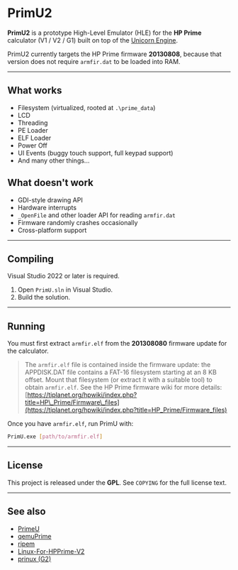 # PrimU2

**PrimU2** is a prototype High-Level Emulator (HLE) for the **HP Prime** calculator (V1 / V2 / G1) built on top of the [Unicorn Engine](https://github.com/unicorn-engine/unicorn).

PrimU2 currently targets the HP Prime firmware **20130808**, because that version does not require `armfir.dat` to be loaded into RAM.

---

## What works

* Filesystem (virtualized, rooted at `.\prime_data`)
* LCD
* Threading
* PE Loader
* ELF Loader
* Power Off
* UI Events (buggy touch support, full keypad support)
* And many other things...

## What doesn't work

* GDI-style drawing API
* Hardware interrupts
* `_OpenFile` and other loader API for reading `armfir.dat`
* Firmware randomly crashes occasionally
* Cross-platform support

---

## Compiling

Visual Studio 2022 or later is required.

1. Open `PrimU.sln` in Visual Studio.
2. Build the solution.

---

## Running

You must first extract `armfir.elf` from the **201308080** firmware update for the calculator.

> The `armfir.elf` file is contained inside the firmware update: the APPDISK.DAT file contains a FAT-16 filesystem starting at an 8 KB offset. Mount that filesystem (or extract it with a suitable tool) to obtain `armfir.elf`. See the HP Prime firmware wiki for more details:
> [https://tiplanet.org/hpwiki/index.php?title=HP\_Prime/Firmware\_files](https://tiplanet.org/hpwiki/index.php?title=HP_Prime/Firmware_files)

Once you have `armfir.elf`, run PrimU with:

```bash
PrimU.exe [path/to/armfir.elf]
```

---

## License

This project is released under the **GPL**. See `COPYING` for the full license text.

---

## See also

* [PrimeU](https://github.com/opcod3/PrimeU)
* [qemuPrime](https://github.com/Gigi1237/qemuPrime)
* [ripem](https://github.com/boricj/ripem)
* [Linux-For-HPPrime-V2](https://github.com/Repeerc/Linux-For-HPPrime-V2)
* [prinux (G2)](https://github.com/zephray/prinux)
